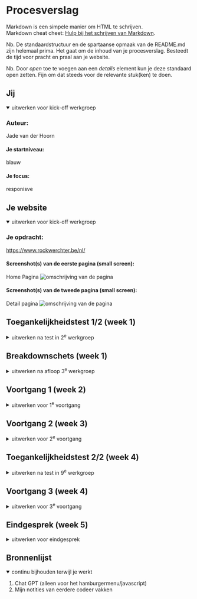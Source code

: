 # Procesverslag
Markdown is een simpele manier om HTML te schrijven.  
Markdown cheat cheet: [Hulp bij het schrijven van Markdown](https://github.com/adam-p/markdown-here/wiki/Markdown-Cheatsheet).

Nb. De standaardstructuur en de spartaanse opmaak van de README.md zijn helemaal prima. Het gaat om de inhoud van je procesverslag. Besteedt de tijd voor pracht en praal aan je website.

Nb. Door *open* toe te voegen aan een *details* element kun je deze standaard open zetten. Fijn om dat steeds voor de relevante stuk(ken) te doen.





## Jij

<details open>
  <summary>uitwerken voor kick-off werkgroep</summary>

  ### Auteur:
  Jade van der Hoorn

  #### Je startniveau:
  blauw

  #### Je focus:
  responisve
 
</details>





## Je website

<details open>
  <summary>uitwerken voor kick-off werkgroep</summary>

  ### Je opdracht:
  https://www.rockwerchter.be/nl/

  #### Screenshot(s) van de eerste pagina (small screen): 
  Home Pagina
  <img src="readme-images/wwww.rockwerchter.be_nl_.png" width="375px" alt="omschrijving van de pagina">

  #### Screenshot(s) van de tweede pagina (small screen):
  Detail pagina 
  <img src="readme-images/wwww.rockwerchter.be_nl_acts_arctic-monkeys.png" width="375px" alt="omschrijving van de pagina">
 
</details>



## Toegankelijkheidstest 1/2 (week 1)

<details>
  <summary>uitwerken na test in 2<sup>e</sup> werkgroep</summary>

  ### Bevindingen
  Lijst met je bevindingen die in de test naar voren kwamen:

</details>



## Breakdownschets (week 1)

<details>
  <summary>uitwerken na afloop 3<sup>e</sup> werkgroep</summary>

  ### de hele pagina: 
  <img src="readme-images/www.rockwerchter.be_en_(iPhone_XR).png" width="375px" alt="breakdown van de hele pagina">

</details>





## Voortgang 1 (week 2)

<details>
  <summary>uitwerken voor 1<sup>e</sup> voortgang</summary>

  ### Stand van zaken
  Alles ging deze weken goed, ik moet alleen ervoor zorgen dat ik eerst html geschreven heb voordat ik aan de css begin. Ik ben nu al te veel met details bezig. 


  ### Verslag van meeting
  hier na afloop snel de uitkomsten van de meeting vastleggen

  - Snel aan de tweede pagina beginnen
  - Door gaan met css
</details>





## Voortgang 2 (week 3)

<details>
  <summary>uitwerken voor 2<sup>e</sup> voortgang</summary>

  ### Stand van zaken
  Ik ben nog steeds lekker bezig met de code. Het mag denk ik wel wat sneller. Ik moet echt even doorzetten met mijn css, zodat ik daarna aan het responsive maken kan beginnen.

</details>





## Toegankelijkheidstest 2/2 (week 4)

<details>
  <summary>uitwerken na test in 9<sup>e</sup> werkgroep</summary>

  ### Bevindingen
  - meerdere alt teksten van images zijn in het engels ipv nederlands
  - ik ben bij een paar images de alt tekst begonnen met "foto van..." wat niet nodig is.
  - Alt teksten kunnen iets uitgebreider zodat het de plaatjes wat beter omschrijft.
  - De website is goed doorklikbaar met gebruik van het toetsenbord. 

</details>





## Voortgang 3 (week 4)

<details>
  <summary>uitwerken voor 3<sup>e</sup> voortgang</summary>

  ### Stand van zaken
  Voor het gesprek had ik moeite met het stylen van de mediaquery, maar ik heb even op school er aan gezeten, en toen lukte alles op eens. Ik ben daarom niet het gesprek ingegaan met veel vragen, maar meer met de intentie om gewoon even mijn code te laten checken.


  ### Verslag van meeting

  - Ik heb een paar onnodige divs/sections gebruikt, die moet ik even gaan veranderen.
  - verder moet ik gewoon door gaan met waar ik bezig mee ben.
</details>





## Eindgesprek (week 5)

<details>
  <summary>uitwerken voor eindgesprek</summary>

  ### Je uitkomst - karakteristiek screenshots:

  De detail pagina:
  <img src="readme-images/am-screenshot.png" width="375px" alt="uitomst opdracht 1">

  De Home pagina:
  <img src="readme-images/home-screenshot.png" width="375px" alt="uitkomst opdracht 2">


  ### Dit ging goed/Heb ik geleerd: 
  
  1. Wat voor mij het leukste was om te leren was het werken met grids. Ik heb vaak best wat moeite met het stylen van pagina's met flexbox etc, maar met grid heb ik voor het eerst gehad dat ik het meteen doorhad en dat alles meteen lukte. Ik heb op mijn website twee mooie grids gemaakt waar ik erg trots op ben. Ik had het nog vaker willen gebruiken, maar dit was niet echt noodzakelijk :(. 


  <img src="readme-images/grid-am.png" width="375px" alt="top">
  <img src="readme-images/grid-home.png" width="375px" alt="grid home">


  2. Ik heb op deze website voor het eerst position: sticky gebruikt. Ik dacht dat dit best wel lastig zou zijn, maar dat viel heel erg mee. Het zijn eigenlijk maar twee lijntjes css die er toch voor zorgen dat alles er iets proffesioneler er uit ziet. 


  <img src="readme-images/position-sticky.png" width="375px" alt="position sticky">
  <img src="readme-images/code.png" width="375px" alt="position sticky code">


  3. Wat gelukt is, maar wat me wel wat moeite kostte, was het responsive maken van de website. Omdat ik eerst de styling van het mobiele formaat had, moest ik dat allemaal gaan omzetten. Het was vooral lastig op momenten dat ik iets aan de html moest toevoegen, waardoor de code in mijn css af en toe niet meer werktte. Als ik dan bijvoorbeeld main>img gebruikte, maar later moest ik een div toevoegen, klopte dat niet meer. Het is uiteindelijk wel helemaal gelukt, dus dat is wel iets om trots op te zijn.


  <img src="readme-images/media-query.png" width="375px" alt="media query code">

  Verder ben ik over het algemeen blij dat ik eindelijk dingen kan stylen in css zonder steeds van alles op te moeten zoeken. Ik heb door hoe het werkt, wat voor mij erg lang geduurt heeft. Ik zou nu (denk ik) uit mijn hoofd een hele pagina kunnen stylen, en dat vind ik toch wel een prestatie. 
  
  ### Dit was lastig/Is niet gelukt:
  
  Ik heb geprobeerd om eerst met een codepen opdracht erachter te komen hoe ik een hamburger menu moest maken die alleen te zien was op een mobiel scherm, maar dit lukte mij niet. Geen idee waar het aan lag, maar ik snapte er niks van. Ik heb dit daarom uiteindelijk aan Chat GPT moeten vragen. Die heeft mij de goede code gegeven waardoor het uiteindelijk wel gelukt is. Ik heb de code ook nog opgezocht zodat ik precies wist wat alles inhield. 

  <img src="readme-images/menu-code.png" width="375px" alt="hamburger menu code">
  <img src="readme-images/hamburger.png" width="375px" alt="hamburger">
  <img src="readme-images/menu.png" width="375px" alt="menu">
  
</details>





## Bronnenlijst

<details open>
  <summary>continu bijhouden terwijl je werkt</summary>

  1. Chat GPT (alleen voor het hamburgermenu/javascript)
  2. Mijn notities van eerdere codeer vakken

</details>